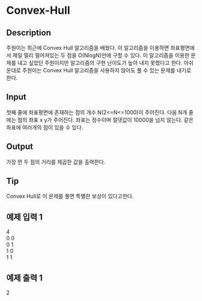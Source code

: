 # Convex-Hull

## Description

주원이는 최근에 Convex Hull 알고리즘을 배웠다. 이 알고리즘을 이용하면 좌표평면에서 제일 멀리 떨어져있는 두 점을 O(NlogN)만에 구할 수 있다. 이 알고리즘을 이용한 문제를 내고 싶었던 주원이지만 알고리즘의 구현 난이도가 높아 내지 못했다고 한다. 아쉬운대로 주원이는 Convex Hull 알고리즘을 사용하지 않아도 풀 수 있는 문제를 내기로 한다.

## Input

첫째 줄에 좌표평면에 존재하는 점의 개수 N(2<=N<=1000)이 주어진다. 다음 N개 줄에는 점의 좌표 x y가 주어진다. 좌표는 정수이며 절댓값이 10000을 넘지 않는다. 같은 좌표에 여러개의 점이 있을 수 있다.

## Output

가장 먼 두 점의 거리를 제곱한 값을 출력한다.

## Tip

Convex Hull로 이 문제를 풀면 특별한 보상이 있다고한다.

## 예제 입력 1
4  
0 0  
0 1  
1 0  
1 1
## 예제 출력 1
2
